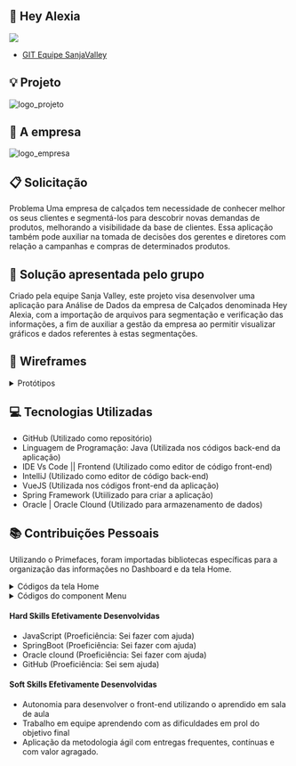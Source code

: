 ## :blue_car: Hey Alexia
![](https://github.com/alexiakarine/Bertoti/blob/main/Metodologia/Icons/logoSANJA.png)
* [GIT Equipe SanjaValley](https://github.com/EquipeFatec/api) 

## :bulb: Projeto 
![logo_projeto](https://github.com/alexiakarine/Bertoti/blob/main/Metodologia/Icons/logoHeyAlexia.PNG)


## :briefcase: A empresa
![logo_empresa](https://github.com/alexiakarine/Bertoti/blob/main/Metodologia/Icons/oracle-logo.png)

## :clipboard: Solicitação 
Problema
Uma empresa de calçados tem necessidade de conhecer melhor os seus clientes e segmentá-los para descobrir novas demandas de produtos, melhorando a visibilidade da base de clientes. Essa aplicação também pode auxiliar na tomada de decisões dos gerentes e diretores com relação a campanhas e compras de determinados produtos.

## :pushpin: Solução apresentada pelo grupo
Criado pela equipe Sanja Valley, este projeto visa desenvolver uma aplicação para Análise de Dados da empresa de Calçados denominada Hey Alexia, com a importação de arquivos para segmentação e verificação das informações, a fim de auxiliar a gestão da empresa ao permitir visualizar gráficos e dados referentes à estas segmentações.

## :art: Wireframes
<details>
<summary>Protótipos</summary>

Tela do usuário<br>
![tela_PERFIL](https://github.com/alexiakarine/Bertoti/blob/main/Metodologia/Icons/wireframe_perfil.png)

Tela dashboard<br>
![tela_cadastro_dev](https://github.com/alexiakarine/Bertoti/blob/main/Metodologia/Icons/wireframe_dashboard.png)

Tela cadastro e login<br>
![tela_inicial](https://github.com/alexiakarine/Bertoti/blob/main/Metodologia/Icons/wireframe_login.png)

Tela de upload de arquivos <br>
![tela_upload1](https://github.com/alexiakarine/Bertoti/blob/main/Metodologia/Icons/wireframe_upload.png)

Tela de upload de arquivos
![tela_upload2](https://github.com/alexiakarine/Bertoti/blob/main/Metodologia/Icons/Grafico_01.png)

Tela de upload de arquivos
![tela_upload](https://github.com/alexiakarine/Bertoti/blob/main/Metodologia/Icons/Grafico_02.png)
</details>

## :computer: Tecnologias Utilizadas
- GitHub (Utilizado como repositório)
- Linguagem de Programação: Java (Utilizada nos códigos back-end da aplicação)
- IDE Vs Code || Frontend (Utilizado como editor de código front-end)
- IntelliJ (Utilizado como editor de código back-end)
- VueJS (Utilizada nos códigos front-end da aplicação)
- Spring Framework (Utiilizado para criar a aplicação)
- Oracle | Oracle Clound (Utilizado para armazenamento de dados)

## :books: Contribuições Pessoais

Utilizando o Primefaces, foram importadas bibliotecas específicas para a organização das informações no Dashboard e da tela Home. 

<details>
<summary>Códigos da tela Home</summary>
  
A Utilização da biblioteca Splitter e SplitterPanel possibilitou a tela de Login e Cadastro na mesma visualização. Na imagem abaixo, mostra como essa biblioteca foi utilizada junto a as referências dos components Login e Cadastro.

Código home<br>
![register-HOME](https://github.com/alexiakarine/Bertoti/blob/main/Metodologia/Icons/codigoHOME.PNG)
<br>

No VueJs, as importações das bibliotecas ocorrem em duas etapas, na primeira, é utilizado o import disponibilizazdo pelo primefaces na tag Script, junto aos imports dos components de Login e Cadastro e em seguida é declarado como componente no export default como exibido na imagem abaixo.

![register_HOME](https://github.com/alexiakarine/Bertoti/blob/main/Metodologia/Icons/codigoHome_.PNG)
<br>

</details>

<details>
<summary>Códigos do component Menu</summary>


Além das bibliotecas citadas anteriormente, foi utilizazdo o conceito de components para o menu lateral exibido na tela principal, assim, a alteração poderia ser realizazda apenas em um local, e utilizazda em mais de uma tela. O Modal na tela Menu foi usado de forma intencional afim de evitar os diversos direcionamentos de tela, uma vez que, neste projeto um dos requisitos funcionais foi a utilização de routers. Inicialmente o modal é chamado dentro da tag Dialog, onde só é exibido no click do botão, nas imagnes abaixo são exibidas essa estrutura.


Código components do menu<br>
![register_2](https://github.com/alexiakarine/Bertoti/blob/main/Metodologia/Icons/menu.PNG)
<br>

![register1](https://github.com/alexiakarine/Bertoti/blob/main/Metodologia/Icons/componenteMenu2.PNG)
<br>

![register2](https://github.com/alexiakarine/Bertoti/blob/main/Metodologia/Icons/componenteMenu3.PNG)
<br>

![register3](https://github.com/alexiakarine/Bertoti/blob/main/Metodologia/Icons/componenteMenu4.PNG)
<br>


A função do Modal é desenvolvida na parte JavaScript do código, onde inicialmente são declaradas no return do data() como false e no methods passamos o modal como true, desta forma, quando ele só abrirá se for requisitado ao clicar no botão do menu
 
![register4](https://github.com/alexiakarine/Bertoti/blob/main/Metodologia/Icons/componenteMenu5.PNG)
<br>

![register5](https://github.com/alexiakarine/Bertoti/blob/main/Metodologia/Icons/componenteMenu6.PNG)
<br>

Por fim, na tag style, temos toda a estilização do dos components usando css.

![register8](https://github.com/alexiakarine/Bertoti/blob/main/Metodologia/Icons/componenteMenu8.PNG)
<br>

![register9](https://github.com/alexiakarine/Bertoti/blob/main/Metodologia/Icons/componenteMenu9.PNG)
<br>

![register10](https://github.com/alexiakarine/Bertoti/blob/main/Metodologia/Icons/componenteMenu10.PNG)
<br>
</details>

#### Hard Skills Efetivamente Desenvolvidas
* JavaScript (Proeficiência: Sei fazer com ajuda)
* SpringBoot (Proeficiência: Sei fazer com ajuda)
* Oracle clound (Proeficiência: Sei fazer com ajuda)
* GitHub (Proeficiência: Sei sem ajuda)

#### Soft Skills Efetivamente Desenvolvidas
* Autonomia para desenvolver o front-end utilizando o aprendido em sala de aula
* Trabalho em equipe aprendendo com as dificuldades em prol do objetivo final
* Aplicação da metodologia ágil com entregas frequentes, contínuas e com valor agragado. 
